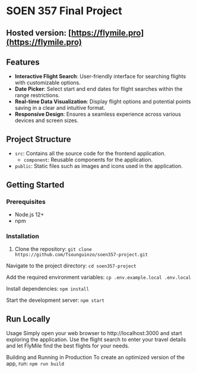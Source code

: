 # SOEN 357 Final Project

## Hosted version: [https://flymile.pro](https://flymile.pro)

## Features

- **Interactive Flight Search**: User-friendly interface for searching flights with customizable options.
- **Date Picker**: Select start and end dates for flight searches within the range restrictions.
- **Real-time Data Visualization**: Display flight options and potential points saving in a clear and intuitive format.
- **Responsive Design**: Ensures a seamless experience across various devices and screen sizes.

## Project Structure

- `src`: Contains all the source code for the frontend application.
  - `component`: Reusable components for the application.
- `public`: Static files such as images and icons used in the application.

## Getting Started

### Prerequisites

- Node.js 12+
- npm

### Installation

1. Clone the repository:  `git clone https://github.com/Tsounguinzo/soen357-project.git`
   
Navigate to the project directory:  `cd soen357-project`

Add the required environment variables:  `cp .env.example.local .env.local`

Install dependencies:               `npm install`

Start the development server:       `npm start`


## Run Locally
Usage
Simply open your web browser to http://localhost:3000 and start exploring the application. Use the flight search to enter your travel details and let FlyMile find the best flights for your needs.

Building and Running in Production
To create an optimized version of the app, run:    `npm run build`